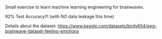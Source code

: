 Small exercise to learn machine learning engineering for brainwaves.

92% Test Accuracy!!! (with NO data leakage this time)

Details about the dataset: https://www.kaggle.com/datasets/birdy654/eeg-brainwave-dataset-feeling-emotions
